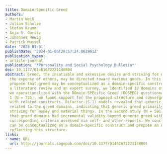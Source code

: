 ```yaml
---
title: Domain-Specific Greed
authors:
- Martin Weiß
- Julian Schulze
- Stefan Krumm
- Anja S. Göritz
- Johannes Hewig
- Patrick Mussel
date: '2023-01-01'
publishDate: '2024-01-06T20:57:24.062901Z'
publication_types:
- article-journal
publication: '*Personality and Social Psychology Bulletin*'
doi: 10.1177/01461672221148004
abstract: Greed, the insatiable and excessive desire and striving for more even at
  the expense of others, may be directed toward various goods. In this article, we
  propose that greed may be conceptualized as a domain-specific construct. Based on
  a literature review and an expert survey, we identified 10 domains of greed which
  we operationalized with the DOmain-SPEcific Greed (DOSPEG) questionnaire. In Study
  1 (N = 725), we found support for the proposed structure and convergent validity
  with related constructs. Bifactor-(S-1) models revealed that generic greed is differentially
  related to the greed domains, indicating that generic greed primarily captures a
  striving for money and material things. In the second study (N = 591), we found
  that greed domains had incremental validity beyond generic greed with regard to
  corresponding criteria assessed via self- and other-reports. We conclude that greed
  can be conceptualized as a domain-specific construct and propose an onion model
  reflecting this structure.
links:
- name: URL
  url: http://journals.sagepub.com/doi/10.1177/01461672221148004
---
```

